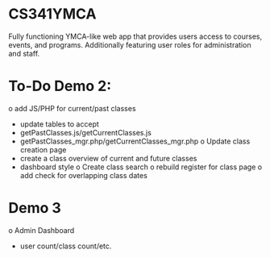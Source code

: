 # CS341YMCA
Fully functioning YMCA-like web app that provides users access to courses, events, and programs. Additionally featuring user roles for administration and staff.


# To-Do Demo 2:
o add JS/PHP for current/past classes
  - update tables to accept
  - getPastClasses.js/getCurrentClasses.js
  - getPastClasses_mgr.php/getCurrentClasses_mgr.php
o Update class creation page
  - create a class overview of current and future classes
  - dashboard style
o Create class search
o rebuild register for class page
o add check for overlapping class dates


# Demo 3
o Admin Dashboard
  - user count/class count/etc.